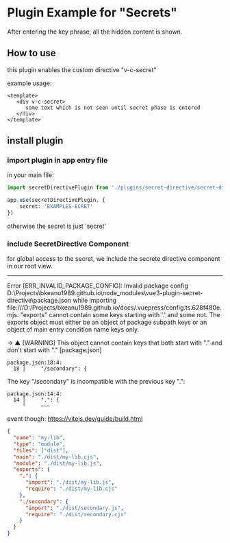 # Plugin Example for "Secrets"
After entering the key phrase, all the hidden content is shown.
 

## How to use
this plugin enables the custom directive "v-c-secret"

example usage:
```vue
<template>
   <div v-c-secret>
      some text which is not seen until secret phase is entered
   </div>
</template>
```

## install plugin
### import plugin in app entry file
in your main file:
```ts
import secretDirectivePlugin from './plugins/secret-directive/secret-directive'

app.use(secretDirectivePlugin, {
    secret: 'EXAMPLES-ECRET'
})

```
otherwise the secret is just 'secret'
### include SecretDirective Component
for global access to the secret, we include the secrete directive component in our root view.



----
Error [ERR_INVALID_PACKAGE_CONFIG]: Invalid package config D:\Projects\bkeanu1989.github.io\node_modules\vue3-plugin-secret-directive\package.json while importing file:///D:/Projects/bkeanu1989.github.io/docs/.vuepress/config.ts.628f480e.mjs. "exports" cannot contain some keys starting with '.' and some not. The exports object must either be an object of package subpath keys or an object of main entry condition name keys only.

->
▲ [WARNING] This object cannot contain keys that both start with "." and don't start with "." [package.json]

    package.json:18:4:
      18 │     "/secondary": {

  The key "/secondary" is incompatible with the previous key ".":

    package.json:14:4:
      14 │     ".": {
         ╵     ~~~


event though:
https://vitejs.dev/guide/build.html
```json
{
  "name": "my-lib",
  "type": "module",
  "files": ["dist"],
  "main": "./dist/my-lib.cjs",
  "module": "./dist/my-lib.js",
  "exports": {
    ".": {
      "import": "./dist/my-lib.js",
      "require": "./dist/my-lib.cjs"
    },
    "./secondary": {
      "import": "./dist/secondary.js",
      "require": "./dist/secondary.cjs"
    }
  }
}
```